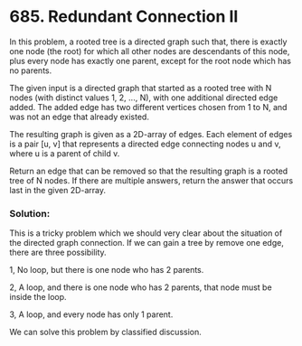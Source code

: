 # 685. Redundant Connection II

In this problem, a rooted tree is a directed graph such that, there is exactly one node (the root) for which all other nodes are descendants of this node, plus every node has exactly one parent, except for the root node which has no parents.


The given input is a directed graph that started as a rooted tree with N nodes (with distinct values 1, 2, ..., N), with one additional directed edge added. The added edge has two different vertices chosen from 1 to N, and was not an edge that already existed.


The resulting graph is given as a 2D-array of edges. Each element of edges is a pair [u, v] that represents a directed edge connecting nodes u and v, where u is a parent of child v.


Return an edge that can be removed so that the resulting graph is a rooted tree of N nodes. If there are multiple answers, return the answer that occurs last in the given 2D-array.

### Solution:

This is a tricky problem which we should very clear about the situation of the directed graph connection. If we can gain a tree by remove one edge, there are three possibility.

1, No loop, but there is one node who has 2 parents.

2, A loop, and there is one node who has 2 parents, that node must be inside the loop.

3, A loop, and every node has only 1 parent.  

We can solve this problem by classified discussion.

